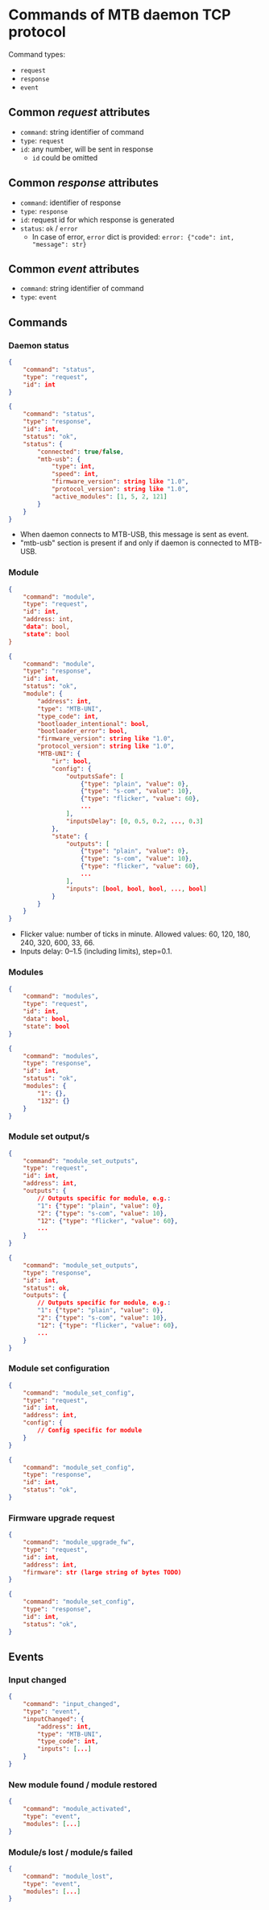 Commands of MTB daemon TCP protocol
==================================

Command types:
* `request`
* `response`
* `event`

## Common *request* attributes

 * `command`: string identifier of command
 * `type`: `request`
 * `id`: any number, will be sent in response
   - `id` could be omitted

## Common *response* attributes

 * `command`: identifier of response
 * `type`: `response`
 * `id`: request id for which response is generated
 * `status`: `ok` / `error`
   - In case of error, `error` dict is provided:
     `error: {"code": int, "message": str}`

## Common *event* attributes

 * `command`: string identifier of command
 * `type`: `event`


## Commands

### Daemon status

```json
{
    "command": "status",
    "type": "request",
    "id": int
}
```

```json
{
    "command": "status",
    "type": "response",
    "id": int,
    "status": "ok",
    "status": {
        "connected": true/false,
        "mtb-usb": {
            "type": int,
            "speed": int,
            "firmware_version": string like "1.0",
            "protocol_version": string like "1.0",
            "active_modules": [1, 5, 2, 121]
        }
    }
}
```

* When daemon connects to MTB-USB, this message is sent as event.
* "mtb-usb" section is present if and only if daemon is connected to MTB-USB.

### Module

```json
{
    "command": "module",
    "type": "request",
    "id": int,
    "address: int,
    "data": bool,
    "state": bool
}
```

```json
{
    "command": "module",
    "type": "response",
    "id": int,
    "status": "ok",
    "module": {
        "address": int,
        "type": "MTB-UNI",
        "type_code": int,
        "bootloader_intentional": bool,
        "bootloader_error": bool,
        "firmware_version": string like "1.0",
        "protocol_version": string like "1.0",
        "MTB-UNI": {
            "ir": bool,
            "config": {
                "outputsSafe": [
                    {"type": "plain", "value": 0},
                    {"type": "s-com", "value": 10},
                    {"type": "flicker", "value": 60},
                    ...
                ],
                "inputsDelay": [0, 0.5, 0.2, ..., 0.3]
            },
            "state": {
                "outputs": [
                    {"type": "plain", "value": 0},
                    {"type": "s-com", "value": 10},
                    {"type": "flicker", "value": 60},
                    ...
                ],
                "inputs": [bool, bool, bool, ..., bool]
            }
        }
    }
}
```

* Flicker value: number of ticks in minute. Allowed values: 60, 120, 180, 240,
  320, 600, 33, 66.
* Inputs delay: 0–1.5 (including limits), step=0.1.

### Modules

```json
{
    "command": "modules",
    "type": "request",
    "id": int,
    "data": bool,
    "state": bool
}
```

```json
{
    "command": "modules",
    "type": "response",
    "id": int,
    "status": "ok",
    "modules": {
        "1": {},
        "132": {}
    }
}
```

### Module set output/s

```json
{
    "command": "module_set_outputs",
    "type": "request",
    "id": int,
    "address": int,
    "outputs": {
        // Outputs specific for module, e.g.:
        "1": {"type": "plain", "value": 0},
        "2": {"type": "s-com", "value": 10},
        "12": {"type": "flicker", "value": 60},
        ...
    }
}
```

```json
{
    "command": "module_set_outputs",
    "type": "response",
    "id": int,
    "status": ok,
    "outputs": {
        // Outputs specific for module, e.g.:
        "1": {"type": "plain", "value": 0},
        "2": {"type": "s-com", "value": 10},
        "12": {"type": "flicker", "value": 60},
        ...
    }
}
```

### Module set configuration

```json
{
    "command": "module_set_config",
    "type": "request",
    "id": int,
    "address": int,
    "config": {
        // Config specific for module
    }
}
```

```json
{
    "command": "module_set_config",
    "type": "response",
    "id": int,
    "status": "ok",
}
```

### Firmware upgrade request

```json
{
    "command": "module_upgrade_fw",
    "type": "request",
    "id": int,
    "address": int,
    "firmware": str (large string of bytes TODO)
}
```

```json
{
    "command": "module_set_config",
    "type": "response",
    "id": int,
    "status": "ok",
}
```

## Events

### Input changed

```json
{
    "command": "input_changed",
    "type": "event",
    "inputChanged": {
        "address": int,
        "type": "MTB-UNI",
        "type_code": int,
        "inputs": [...]
    }
}
```

### New module found / module restored

```json
{
    "command": "module_activated",
    "type": "event",
    "modules": [...]
}
```

### Module/s lost / module/s failed

```json
{
    "command": "module_lost",
    "type": "event",
    "modules": [...]
}
```
